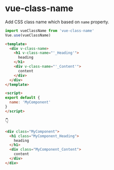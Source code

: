 # vue-class-name

Add CSS class name which based on `name` property.

```js
import vueClassName from 'vue-class-name'
Vue.use(vueClassName)
```

```html
<template>
  <div v-class-name>
    <h1 v-class-name="'_Heading'">
      heading
    </h1>
    <div v-class-name="'_Content'">
      content
    </div>
  </div>
</template>

<script>
export default {
  name: 'MyComponent'
}
</script>
```

👇

```html
<div class="MyComponent">
  <h1 class="MyComponent_Heading">
    heading
  </h1>
  <div class="MyComponent_Content">
    content
  </div>
</div>
```